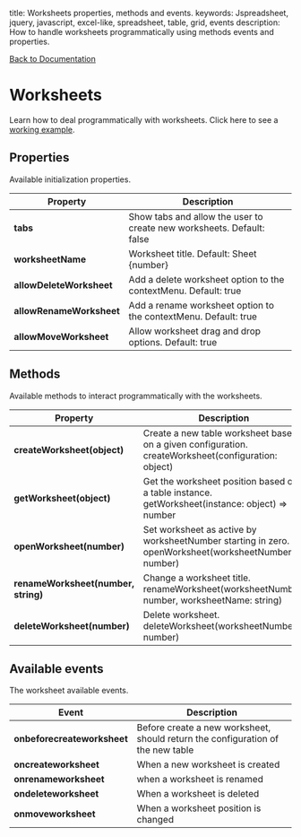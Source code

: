 title: Worksheets properties, methods and events.
keywords: Jspreadsheet, jquery, javascript, excel-like, spreadsheet, table, grid, events
description: How to handle worksheets programmatically using methods events and properties.

[Back to Documentation](/docs/v5)

# Worksheets

Learn how to deal programmatically with worksheets. Click here to see a [working example](/docs/v5/examples/tabs).

## Properties

Available initialization properties.

| Property                 | Description                                                            |
| -------------------------|------------------------------------------------------------------------|
| **tabs**                 |  Show tabs and allow the user to create new worksheets. Default: false |
| **worksheetName**        |  Worksheet title. Default: Sheet {number}                              |
| **allowDeleteWorksheet** |  Add a delete worksheet option to the contextMenu. Default: true       |
| **allowRenameWorksheet** |  Add a rename worksheet option to the contextMenu. Default: true       |
| **allowMoveWorksheet**   |  Allow worksheet drag and drop options. Default: true                  |

 

## Methods

Available methods to interact programmatically with the worksheets.

| Property                            | Description                                                                                              |
| ------------------------------------|----------------------------------------------------------------------------------------------------------|
| **createWorksheet(object)**         |  Create a new table worksheet based on a given configuration.<br/>createWorksheet(configuration: object) |
| **getWorksheet(object)**            |  Get the worksheet position based on a table instance.<br/>getWorksheet(instance: object) => number      |
| **openWorksheet(number)**           |  Set worksheet as active by worksheetNumber starting in zero.<br/>openWorksheet(worksheetNumber: number) |
| **renameWorksheet(number, string)** |  Change a worksheet title.<br/>renameWorksheet(worksheetNumber: number, worksheetName: string)           |
| **deleteWorksheet(number)**         |  Delete worksheet.<br/>deleteWorksheet(worksheetNumber: number)                                          |

 

## Available events

The worksheet available events.

| Event                       | Description                                                                      |
| ----------------------------|----------------------------------------------------------------------------------|
| **onbeforecreateworksheet** |  Before create a new worksheet, should return the configuration of the new table |
| **oncreateworksheet**       |  When a new worksheet is created                                                 |
| **onrenameworksheet**       |  when a worksheet is renamed                                                     |
| **ondeleteworksheet**       |  When a worksheet is deleted                                                     |
| **onmoveworksheet**         |  When a worksheet position is changed                                            |


